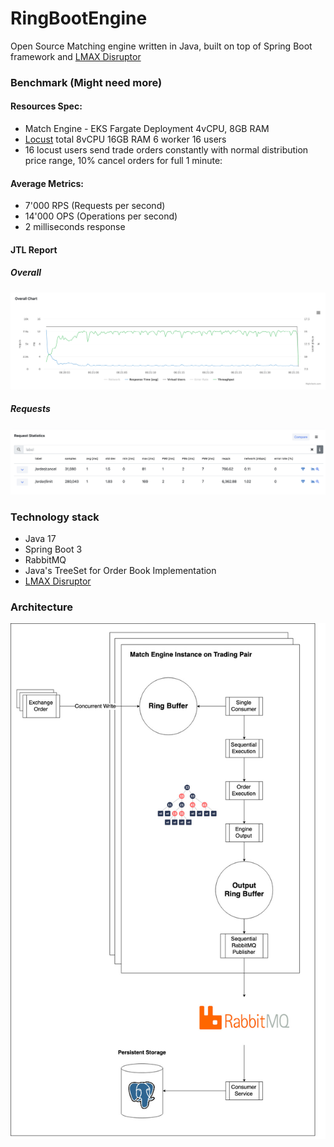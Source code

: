 # RingBootEngine
Open Source Matching engine written in Java, built on top of Spring Boot framework and [LMAX Disruptor](https://lmax-exchange.github.io/disruptor/disruptor.html)

### Benchmark (Might need more)
#### Resources Spec:
- Match Engine - EKS Fargate Deployment 4vCPU, 8GB RAM 
- [Locust](https://locust.io) total 8vCPU 16GB RAM 6 worker 16 users
- 16 locust users send trade orders constantly with normal distribution price range, 10% cancel orders for full 1 minute:
#### Average Metrics:
- 7'000 RPS (Requests per second)
- 14'000 OPS (Operations per second)
- 2 milliseconds response

#### JTL Report
##### Overall
![Overall](https://raw.githubusercontent.com/bbattulga/match-engine/main/images/rps-7000-overall.png)
##### Requests
![Requests](https://raw.githubusercontent.com/bbattulga/match-engine/main/images/rps-7000-requests.png)

### Technology stack
- Java 17
- Spring Boot 3
- RabbitMQ
- Java's TreeSet for Order Book Implementation
- [LMAX Disruptor](https://lmax-exchange.github.io/disruptor/disruptor.html)

### Architecture
![Architecture](https://raw.githubusercontent.com/bbattulga/match-engine/main/images/architecture.jpg)